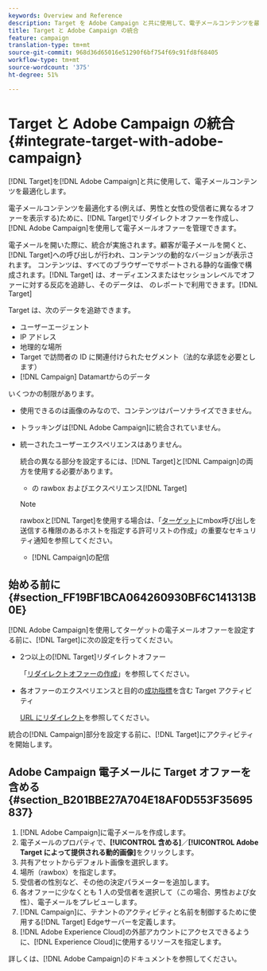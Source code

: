 ```yaml
---
keywords: Overview and Reference
description: Target を Adobe Campaign と共に使用して、電子メールコンテンツを最適化します。
title: Target と Adobe Campaign の統合
feature: campaign
translation-type: tm+mt
source-git-commit: 968d36d65016e51290f6bf754f69c91fd8f68405
workflow-type: tm+mt
source-wordcount: '375'
ht-degree: 51%

---
```



# Target と Adobe Campaign の統合{#integrate-target-with-adobe-campaign}

[!DNL Target]を[!DNL Adobe Campaign]と共に使用して、電子メールコンテンツを最適化します。

電子メールコンテンツを最適化する(例えば、男性と女性の受信者に異なるオファーを表示する)ために、[!DNL Target]でリダイレクトオファーを作成し、[!DNL Adobe Campaign]を使用して電子メールオファーを管理できます。

電子メールを開いた際に、統合が実施されます。顧客が電子メールを開くと、[!DNL Target]への呼び出しが行われ、コンテンツの動的なバージョンが表示されます。 コンテンツは、すべてのブラウザーでサポートされる静的な画像で構成されます。[!DNL Target] は、オーディエンスまたはセッションレベルでオファーに対する反応を追跡し、そのデータは、 のレポートで利用できます。[!DNL Target]

Target は、次のデータを追跡できます。

* ユーザーエージェント
* IP アドレス
* 地理的な場所
* Target で訪問者の ID に関連付けられたセグメント（法的な承認を必要とします）
* [!DNL Campaign] Datamartからのデータ

いくつかの制限があります。

* 使用できるのは画像のみなので、コンテンツはパーソナライズできません。
* トラッキングは[!DNL Adobe Campaign]に統合されていません。
* 統一されたユーザーエクスペリエンスはありません。

   統合の異なる部分を設定するには、[!DNL Target]と[!DNL Campaign]の両方を使用する必要があります。

   *  の rawbox およびエクスペリエンス[!DNL Target]
   >[!NOTE]
   >
   >rawboxと[!DNL Target]を使用する場合は、「[ターゲット](/help/administrating-target/hosts.md#allowlist)にmbox呼び出しを送信する権限のあるホストを指定する許可リストの作成」の重要なセキュリティ通知を参照してください。

   * [!DNL Campaign]の配信



## 始める前に {#section_FF19BF1BCA064260930BF6C141313B0E}

[!DNL Adobe Campaign]を使用してターゲットの電子メールオファーを設定する前に、[!DNL Target]に次の設定を行ってください。

* 2つ以上の[!DNL Target]リダイレクトオファー

   「[リダイレクトオファーの作成](/help/c-experiences/c-manage-content/offer-redirect.md)」を参照してください。
* 各オファーのエクスペリエンスと目的の[成功指標](/help/c-activities/r-success-metrics/success-metrics.md)を含む Target アクティビティ

   [URL にリダイレクト](/help/c-experiences/c-visual-experience-composer/redirect-offer.md)を参照してください。

統合の[!DNL Campaign]部分を設定する前に、[!DNL Target]にアクティビティを開始します。

## Adobe Campaign 電子メールに Target オファーを含める {#section_B201BBE27A704E18AF0D553F35695837}

1. [!DNL Adobe Campaign]に電子メールを作成します。
1. 電子メールのプロパティで、**[!UICONTROL 含める]**／**[!UICONTROL Adobe Target によって提供される動的画像]**&#x200B;をクリックします。
1. 共有アセットからデフォルト画像を選択します。
1. 場所（rawbox）を指定します。
1. 受信者の性別など、その他の決定パラメーターを追加します。
1. 各オファーに少なくとも 1 人の受信者を選択して（この場合、男性および女性）、電子メールをプレビューします。
1. [!DNL Campaign]に、テナントのアクティビティと名前を制御するために使用する[!DNL Target] Edgeサーバーを定義します。
1. [!DNL Adobe Experience Cloud]の外部アカウントにアクセスできるように、[!DNL Experience Cloud]に使用するリソースを指定します。

詳しくは、[!DNL Adobe Campaign]のドキュメントを参照してください。
